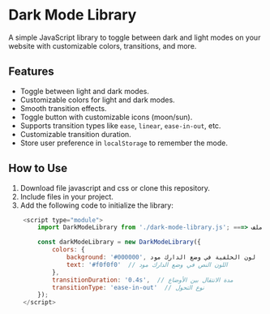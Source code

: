 # Dark Mode Library

A simple JavaScript library to toggle between dark and light modes on your website with customizable colors, transitions, and more.

## Features

- Toggle between light and dark modes.
- Customizable colors for light and dark modes.
- Smooth transition effects.
- Toggle button with customizable icons (moon/sun).
- Supports transition types like `ease`, `linear`, `ease-in-out`, etc.
- Customizable transition duration.
- Store user preference in `localStorage` to remember the mode.


## How to Use

1. Download file javascript and css or clone this repository.
2. Include files in your project.
3. Add the following code to initialize the library:

```javascript
    <script type="module">
        import DarkModeLibrary from './dark-mode-library.js'; ===> مكان ملف javascript

        const darkModeLibrary = new DarkModeLibrary({
            colors: {
                background: '#000000', لون الخلفية في وضع الدارك مود
                text: '#f0f0f0'  // اللون النص في وضع الدارك مود
            },
            transitionDuration: '0.4s',  // مدة الانتقال بين الأوضاع
            transitionType: 'ease-in-out'  // نوع التحول
        });
    </script>

